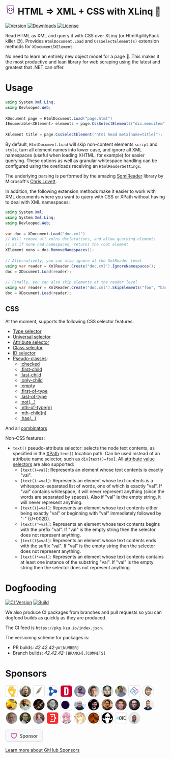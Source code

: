 ![Icon](https://raw.githubusercontent.com/devlooped/web/main/assets/icon.png) HTML => XML + CSS with XLinq 🤘
============

[![Version](https://img.shields.io/nuget/vpre/Devlooped.Web.svg?color=royalblue)](https://www.nuget.org/packages/Devlooped.Web)
[![Downloads](https://img.shields.io/nuget/dt/Devlooped.Web.svg?color=green)](https://www.nuget.org/packages/Devlooped.Web)
[![License](https://img.shields.io/github/license/devlooped/web.svg?color=blue)](https://github.com/devlooped/web/blob/main/license.txt)

<!-- #content -->
<!-- include https://github.com/devlooped/.github/raw/main/sponsorlink.md -->

Read HTML as XML and query it with CSS over XLinq (or HtmlAgilityPack killer 😉). 
Provides `HtmlDocument.Load` and `CssSelectElement(s)` extension methods 
for `XDocument`/`XElement`.

No need to learn an entirely new object model for a page 🤘. 
This makes it the most productive and lean library for web 
scraping using the latest and greatest that .NET can offer.

# Usage

```csharp
using System.Xml.Linq;
using Devlooped.Web;

XDocument page = HtmlDocument.Load("page.html")
IEnumerable<XElement> elements = page.CssSelectElements("div.menuitem");

XElement title = page.CssSelectElement("html head meta[name=title]");
```

By default, `HtmlDocument.Load` will skip non-content elements `script` and 
`style`, turn all element names into lower case, and ignore all XML namespaces 
(useful when loading XHTML, for example) for easier querying. These options 
as well as granular whitespace handling can be configured using the overloads 
receiving an `HtmlReaderSettings`.

The underlying parsing is performed by the amazing [SgmlReader](https://www.nuget.org/packages/Microsoft.Xml.SgmlReader) 
library by Microsoft's [Chris Lovett](http://lovettsoftware.com/).

In addition, the following extension methods make it easier to work 
with XML documents where you want to query with CSS or XPath without 
having to deal with XML namespaces:

```csharp
using System.Xml;
using System.Xml.Linq;
using Devlooped.Web;

var doc = XDocument.Load("doc.xml")
// Will remove all xmlns declarations, and allow querying elements 
// as if none had namespaces, returns the root element
XElement nons = doc.RemoveNamespaces();

// Alternatively, you can also ignore at the XmlReader level
using var reader = XmlReader.Create("doc.xml").IgnoreNamespaces();
doc = XDocument.Load(reader);

// Finally, you can also skip elements at the reader level
using var reader = XmlReader.Create("doc.xml").SkipElements("foo", "bar");
doc = XDocument.Load(reader);
```

## CSS

At the moment, supports the following CSS selector features: 

- [Type selector](https://www.w3.org/TR/selectors-3/#type-selectors)
- [Universal selector](https://www.w3.org/TR/selectors-3/#universal-selector)
- [Attribute selector](https://www.w3.org/TR/selectors-3/#attribute-selectors)
- [Class selector](https://www.w3.org/TR/selectors-3/#class-html)
- [ID selector](https://www.w3.org/TR/selectors-3/#id-selectors)
- [Pseudo-classes](https://www.w3.org/TR/selectors-3/#pseudo-classes):
    * [:checked](https://www.w3.org/TR/selectors-3/#checked)
    * [:first-child](https://www.w3.org/TR/selectors-3/#first-child-pseudo)
    * [:last-child](https://www.w3.org/TR/selectors-3/#last-child-pseudo)
    * [:only-child](https://www.w3.org/TR/selectors-3/#only-child-pseudo)
    * [:empty](https://www.w3.org/TR/selectors-3/#empty-pseudo)
    * [:first-of-type](https://www.w3.org/TR/selectors-3/#first-of-type-pseudo)
    * [:last-of-type](https://www.w3.org/TR/selectors-3/#last-of-type-pseudo)
    * [:not(...)](https://www.w3.org/TR/selectors-3/#negation)
    * [:nth-of-type(n)](https://www.w3.org/TR/selectors-3/#nth-of-type-pseudo)
    * [:nth-child(n)](https://www.w3.org/TR/selectors-3/#nth-child-pseudo)
    * [:has(...)](https://www.w3.org/TR/selectors-4/#has-pseudo)

And all [combinators](https://www.w3.org/TR/selectors-3/#combinators)

Non-CSS features:

- `text()` pseudo-attribute selector: selects the node text contents, as specified 
  in the [XPath](https://www.w3.org/TR/1999/REC-xpath-19991116/) `text()` location 
  path. Can be used instead of an attribute name selector, such as `div[text()=foo]`. 
  All [attribute value selectors](https://www.w3.org/TR/selectors-3/#attribute-selectors) 
  are also supported:
    * `[text()=val]`: Represents an element whose text contents is exactly "val".
    * `[text()~=val]`: Represents an element whose text contents is a whitespace-separated list of words, 
       one of which is exactly "val". If "val" contains whitespace, it will never represent anything (since the words 
       are separated by spaces). Also if "val" is the empty string, it will never represent anything.
    * `[text()|=val]`: Represents an element whose text contents either being exactly "val" or 
       beginning with "val" immediately followed by "-" (U+002D). 
    * `[text()^=val]`: Represents an element whose text contents begins with the prefix "val". 
       If "val" is the empty string then the selector does not represent anything.
    * `[text()$=val]`: Represents an element whose text contents ends with the suffix "val". 
       If "val" is the empty string then the selector does not represent anything.
    * `[text()*=val]`: Represents an element whose text contents contains at least one instance of the 
       substring "val". If "val" is the empty string then the selector does not represent anything.

<!-- #content -->

# Dogfooding

[![CI Version](https://img.shields.io/endpoint?url=https://shields.kzu.io/vpre/Devlooped.Web/main&label=nuget.ci&color=brightgreen)](https://pkg.kzu.io/index.json)
[![Build](https://github.com/devlooped/web/workflows/build/badge.svg?branch=main)](https://github.com/devlooped/web/actions)

We also produce CI packages from branches and pull requests so you can dogfood builds as quickly as they are produced. 

The CI feed is `https://pkg.kzu.io/index.json`. 

The versioning scheme for packages is:

- PR builds: *42.42.42-pr*`[NUMBER]`
- Branch builds: *42.42.42-*`[BRANCH]`.`[COMMITS]`


<!-- #sponsors -->
<!-- include https://github.com/devlooped/sponsors/raw/main/footer.md -->
# Sponsors 

<!-- sponsors.md -->
[![Clarius Org](https://raw.githubusercontent.com/devlooped/sponsors/main/.github/avatars/clarius.png "Clarius Org")](https://github.com/clarius)
[![Kirill Osenkov](https://raw.githubusercontent.com/devlooped/sponsors/main/.github/avatars/KirillOsenkov.png "Kirill Osenkov")](https://github.com/KirillOsenkov)
[![MFB Technologies, Inc.](https://raw.githubusercontent.com/devlooped/sponsors/main/.github/avatars/MFB-Technologies-Inc.png "MFB Technologies, Inc.")](https://github.com/MFB-Technologies-Inc)
[![Torutek](https://raw.githubusercontent.com/devlooped/sponsors/main/.github/avatars/torutek-gh.png "Torutek")](https://github.com/torutek-gh)
[![DRIVE.NET, Inc.](https://raw.githubusercontent.com/devlooped/sponsors/main/.github/avatars/drivenet.png "DRIVE.NET, Inc.")](https://github.com/drivenet)
[![Keith Pickford](https://raw.githubusercontent.com/devlooped/sponsors/main/.github/avatars/Keflon.png "Keith Pickford")](https://github.com/Keflon)
[![Thomas Bolon](https://raw.githubusercontent.com/devlooped/sponsors/main/.github/avatars/tbolon.png "Thomas Bolon")](https://github.com/tbolon)
[![Kori Francis](https://raw.githubusercontent.com/devlooped/sponsors/main/.github/avatars/kfrancis.png "Kori Francis")](https://github.com/kfrancis)
[![Toni Wenzel](https://raw.githubusercontent.com/devlooped/sponsors/main/.github/avatars/twenzel.png "Toni Wenzel")](https://github.com/twenzel)
[![Uno Platform](https://raw.githubusercontent.com/devlooped/sponsors/main/.github/avatars/unoplatform.png "Uno Platform")](https://github.com/unoplatform)
[![Dan Siegel](https://raw.githubusercontent.com/devlooped/sponsors/main/.github/avatars/dansiegel.png "Dan Siegel")](https://github.com/dansiegel)
[![Reuben Swartz](https://raw.githubusercontent.com/devlooped/sponsors/main/.github/avatars/rbnswartz.png "Reuben Swartz")](https://github.com/rbnswartz)
[![Jacob Foshee](https://raw.githubusercontent.com/devlooped/sponsors/main/.github/avatars/jfoshee.png "Jacob Foshee")](https://github.com/jfoshee)
[![](https://raw.githubusercontent.com/devlooped/sponsors/main/.github/avatars/Mrxx99.png "")](https://github.com/Mrxx99)
[![Eric Johnson](https://raw.githubusercontent.com/devlooped/sponsors/main/.github/avatars/eajhnsn1.png "Eric Johnson")](https://github.com/eajhnsn1)
[![Ix Technologies B.V.](https://raw.githubusercontent.com/devlooped/sponsors/main/.github/avatars/IxTechnologies.png "Ix Technologies B.V.")](https://github.com/IxTechnologies)
[![David JENNI](https://raw.githubusercontent.com/devlooped/sponsors/main/.github/avatars/davidjenni.png "David JENNI")](https://github.com/davidjenni)
[![Jonathan ](https://raw.githubusercontent.com/devlooped/sponsors/main/.github/avatars/Jonathan-Hickey.png "Jonathan ")](https://github.com/Jonathan-Hickey)
[![Charley Wu](https://raw.githubusercontent.com/devlooped/sponsors/main/.github/avatars/akunzai.png "Charley Wu")](https://github.com/akunzai)
[![Jakob Tikjøb Andersen](https://raw.githubusercontent.com/devlooped/sponsors/main/.github/avatars/jakobt.png "Jakob Tikjøb Andersen")](https://github.com/jakobt)
[![Seann Alexander](https://raw.githubusercontent.com/devlooped/sponsors/main/.github/avatars/seanalexander.png "Seann Alexander")](https://github.com/seanalexander)
[![Tino Hager](https://raw.githubusercontent.com/devlooped/sponsors/main/.github/avatars/tinohager.png "Tino Hager")](https://github.com/tinohager)
[![Mark Seemann](https://raw.githubusercontent.com/devlooped/sponsors/main/.github/avatars/ploeh.png "Mark Seemann")](https://github.com/ploeh)
[![Ken Bonny](https://raw.githubusercontent.com/devlooped/sponsors/main/.github/avatars/KenBonny.png "Ken Bonny")](https://github.com/KenBonny)
[![Simon Cropp](https://raw.githubusercontent.com/devlooped/sponsors/main/.github/avatars/SimonCropp.png "Simon Cropp")](https://github.com/SimonCropp)
[![agileworks-eu](https://raw.githubusercontent.com/devlooped/sponsors/main/.github/avatars/agileworks-eu.png "agileworks-eu")](https://github.com/agileworks-eu)
[![sorahex](https://raw.githubusercontent.com/devlooped/sponsors/main/.github/avatars/sorahex.png "sorahex")](https://github.com/sorahex)
[![Zheyu Shen](https://raw.githubusercontent.com/devlooped/sponsors/main/.github/avatars/arsdragonfly.png "Zheyu Shen")](https://github.com/arsdragonfly)
[![Vezel](https://raw.githubusercontent.com/devlooped/sponsors/main/.github/avatars/vezel-dev.png "Vezel")](https://github.com/vezel-dev)
[![ChilliCream](https://raw.githubusercontent.com/devlooped/sponsors/main/.github/avatars/ChilliCream.png "ChilliCream")](https://github.com/ChilliCream)
[![4OTC](https://raw.githubusercontent.com/devlooped/sponsors/main/.github/avatars/4OTC.png "4OTC")](https://github.com/4OTC)
[![Vincent Limo](https://raw.githubusercontent.com/devlooped/sponsors/main/.github/avatars/v-limo.png "Vincent Limo")](https://github.com/v-limo)


<!-- sponsors.md -->

[![Sponsor this project](https://raw.githubusercontent.com/devlooped/sponsors/main/sponsor.png "Sponsor this project")](https://github.com/sponsors/devlooped)
&nbsp;

[Learn more about GitHub Sponsors](https://github.com/sponsors)

<!-- https://github.com/devlooped/sponsors/raw/main/footer.md -->
